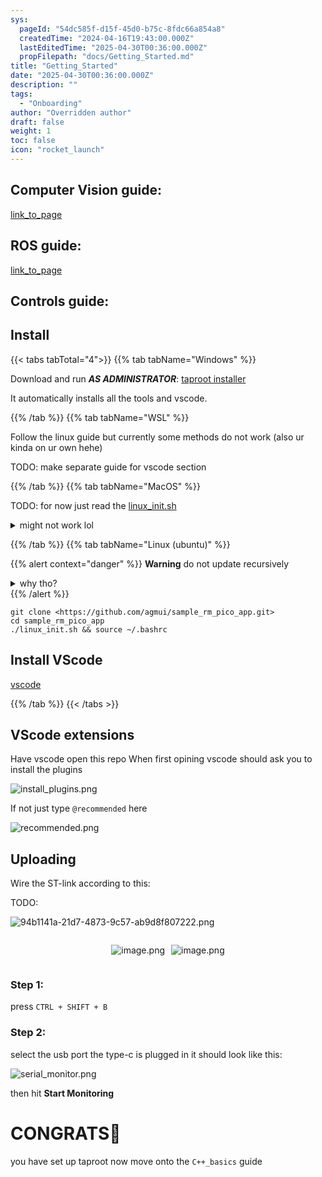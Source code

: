 ```yaml
---
sys:
  pageId: "54dc585f-d15f-45d0-b75c-8fdc66a854a8"
  createdTime: "2024-04-16T19:43:00.000Z"
  lastEditedTime: "2025-04-30T00:36:00.000Z"
  propFilepath: "docs/Getting_Started.md"
title: "Getting_Started"
date: "2025-04-30T00:36:00.000Z"
description: ""
tags:
  - "Onboarding"
author: "Overridden author"
draft: false
weight: 1
toc: false
icon: "rocket_launch"
---
```


## Computer Vision guide:

[link_to_page](86d45bc0-388b-4d26-8848-44f255f73d0e)

## ROS guide:

[link_to_page](3c76c1de-ec8f-46d6-8b0a-294005edc2d5)

## Controls guide:

## Install

{{< tabs tabTotal="4">}}
{{% tab tabName="Windows" %}}

Download and run _**AS ADMINISTRATOR**_: [taproot installer](https://github.com/Thornbots/TeachingFreshies/releases/tag/1.0)

It automatically installs all the tools and vscode.

{{% /tab %}}
{{% tab tabName="WSL" %}}

Follow the linux guide but currently some methods do not work (also ur kinda on ur own hehe)

TODO: make separate guide for vscode section

{{% /tab %}}
{{% tab tabName="MacOS" %}}

TODO: for now just read the [linux_init.sh](https://github.com/agmui/sample_rm_pico_app/blob/main/linux_init.sh)

<details>
<summary>might not work lol</summary>

`brew install libusb pkg-config`

Next install: [vscode](https://code.visualstudio.com/Download)

</details>

{{% /tab %}}
{{% tab tabName="Linux (ubuntu)" %}}

{{% alert context="danger" %}}
**Warning** do not update recursively
<details>
<summary>why tho?</summary>
There are some submodules that may go on for a while (like tinyusb) and I highly
recommend you don't need to get them.
If you want to see what submodules I update just look in `linux_init.sh`
</details>
{{% /alert %}}

```shell
git clone <https://github.com/agmui/sample_rm_pico_app.git>
cd sample_rm_pico_app
./linux_init.sh && source ~/.bashrc
```

## Install VScode

[vscode](https://code.visualstudio.com/Download)

{{% /tab %}}
{{< /tabs >}}

## VScode extensions

Have vscode open this repo
When first opining vscode should ask you to install the plugins

![install_plugins.png](https://prod-files-secure.s3.us-west-2.amazonaws.com/d518164a-d88e-44d1-a4ee-3adb3bd8bce0/89bd30f0-1825-4e77-867b-0a41ce370880/install_plugins.png?X-Amz-Algorithm=AWS4-HMAC-SHA256&X-Amz-Content-Sha256=UNSIGNED-PAYLOAD&X-Amz-Credential=ASIAZI2LB466XKMGTNBO%2F20250518%2Fus-west-2%2Fs3%2Faws4_request&X-Amz-Date=20250518T181017Z&X-Amz-Expires=3600&X-Amz-Security-Token=IQoJb3JpZ2luX2VjEML%2F%2F%2F%2F%2F%2F%2F%2F%2F%2FwEaCXVzLXdlc3QtMiJIMEYCIQDKbK%2BTZ1We3%2BmdS2bA53b5GHiIiQwqi8AAQXzolrPPIQIhAM0oFgOjYYVeWs%2BZQuvQpkKIo9mdSNlLU%2FRr9QkQWep6Kv8DCHsQABoMNjM3NDIzMTgzODA1IgysXvnGiXAzgaXt40Qq3AMCa6xKqu%2FRtywBhMF60EClv%2FYOyDaCoK1n6mtr52X9jbxKRcRhOT59DMmAOQwCZvitNi6z5VKtijS%2F7cB5vaCnlPB%2FKPC3jzIGTawVrKTVIFQMImtub8bMLZtanfovvl0iVXRvivgPaZTOLuNwV8M7t%2BhoEDlKw%2FQS0zhwtKRLO%2B3nGVOCDCplrwwoUsCNk6x3kwSjPsRwBRmokeiWRSrx0JEpCb%2FW%2FrPzB3fl3kkSKKvhu9m55q09PGObvK64iu8hX4aT655PnUmGqXzH8Bmevurs6vClEJ40WVmOy%2FpzIFQMrSQAUXuZLdpMPHiFTNnDOq%2FPOugm8OmGv%2Bq3%2F3HwKUAoesdoq5ZS7P4QRkuUfkrgr0Qbpv0JMbe1F1P7qt9zzGjUQiQObYYLOEmVngHQTj4%2FbeAj9uCNssmSuuF0soeQV7qgnYutZVBCBFsjyQ5NY%2BJ8KIyYW3OvsQpGcY%2BRgnZEMWRFgVayYei9WcI7g5RFBUluaxvwm1I6Zhv4Y9SwkwZCIBsTu%2FK3hi6dcLbl1zvwwcGAgn3EKIitV3om1zVvYI3VoSR36APRDpNb%2Fs18dTlX0BGlz35mSU%2BZv06QeuifEL35%2F%2F93pdnRdr%2F8aqqAM558PbUYAx8kaTDfwKjBBjqkAeUQttgSHdGLcQbSKC4Tzd7Zb62M97Af3AwXFLvndZLZMBoT0RQdF%2Bzqs%2FoiE20uD%2FO9c%2BzEIwS%2FkbpH6NF16MousaDq4gHiKDAWRzXQqT3b2MLGWGv7lOVKyqw%2FMt4LzwBt4nbrkHC6XU6t%2F6iPZJJHLbPNJKrNDCkSyRiztObw%2BuUzXd3XPkgZRCHqYbxLwZhMRyS6TTYUGIoVKVhV6WOprNO0&X-Amz-Signature=5c7492940143c4a95fd32cb3158128026a09610195b6242e5bbd54b47ba622de&X-Amz-SignedHeaders=host&x-id=GetObject)

If not just type `@recommended` here  

![recommended.png](https://prod-files-secure.s3.us-west-2.amazonaws.com/d518164a-d88e-44d1-a4ee-3adb3bd8bce0/61e661e9-5d85-4dfc-be0d-8d2097a5e793/recommended.png?X-Amz-Algorithm=AWS4-HMAC-SHA256&X-Amz-Content-Sha256=UNSIGNED-PAYLOAD&X-Amz-Credential=ASIAZI2LB466XKMGTNBO%2F20250518%2Fus-west-2%2Fs3%2Faws4_request&X-Amz-Date=20250518T181017Z&X-Amz-Expires=3600&X-Amz-Security-Token=IQoJb3JpZ2luX2VjEML%2F%2F%2F%2F%2F%2F%2F%2F%2F%2FwEaCXVzLXdlc3QtMiJIMEYCIQDKbK%2BTZ1We3%2BmdS2bA53b5GHiIiQwqi8AAQXzolrPPIQIhAM0oFgOjYYVeWs%2BZQuvQpkKIo9mdSNlLU%2FRr9QkQWep6Kv8DCHsQABoMNjM3NDIzMTgzODA1IgysXvnGiXAzgaXt40Qq3AMCa6xKqu%2FRtywBhMF60EClv%2FYOyDaCoK1n6mtr52X9jbxKRcRhOT59DMmAOQwCZvitNi6z5VKtijS%2F7cB5vaCnlPB%2FKPC3jzIGTawVrKTVIFQMImtub8bMLZtanfovvl0iVXRvivgPaZTOLuNwV8M7t%2BhoEDlKw%2FQS0zhwtKRLO%2B3nGVOCDCplrwwoUsCNk6x3kwSjPsRwBRmokeiWRSrx0JEpCb%2FW%2FrPzB3fl3kkSKKvhu9m55q09PGObvK64iu8hX4aT655PnUmGqXzH8Bmevurs6vClEJ40WVmOy%2FpzIFQMrSQAUXuZLdpMPHiFTNnDOq%2FPOugm8OmGv%2Bq3%2F3HwKUAoesdoq5ZS7P4QRkuUfkrgr0Qbpv0JMbe1F1P7qt9zzGjUQiQObYYLOEmVngHQTj4%2FbeAj9uCNssmSuuF0soeQV7qgnYutZVBCBFsjyQ5NY%2BJ8KIyYW3OvsQpGcY%2BRgnZEMWRFgVayYei9WcI7g5RFBUluaxvwm1I6Zhv4Y9SwkwZCIBsTu%2FK3hi6dcLbl1zvwwcGAgn3EKIitV3om1zVvYI3VoSR36APRDpNb%2Fs18dTlX0BGlz35mSU%2BZv06QeuifEL35%2F%2F93pdnRdr%2F8aqqAM558PbUYAx8kaTDfwKjBBjqkAeUQttgSHdGLcQbSKC4Tzd7Zb62M97Af3AwXFLvndZLZMBoT0RQdF%2Bzqs%2FoiE20uD%2FO9c%2BzEIwS%2FkbpH6NF16MousaDq4gHiKDAWRzXQqT3b2MLGWGv7lOVKyqw%2FMt4LzwBt4nbrkHC6XU6t%2F6iPZJJHLbPNJKrNDCkSyRiztObw%2BuUzXd3XPkgZRCHqYbxLwZhMRyS6TTYUGIoVKVhV6WOprNO0&X-Amz-Signature=5d04455c8fa3880185d1fbc371bb08bc7940f80df703834c149538ed82ab15bb&X-Amz-SignedHeaders=host&x-id=GetObject)

## Uploading

Wire the ST-link according to this:

TODO:

![94b1141a-21d7-4873-9c57-ab9d8f807222.png](https://prod-files-secure.s3.us-west-2.amazonaws.com/d518164a-d88e-44d1-a4ee-3adb3bd8bce0/e5fad17d-ab82-4300-9f4c-505ab4b1202c/94b1141a-21d7-4873-9c57-ab9d8f807222.png?X-Amz-Algorithm=AWS4-HMAC-SHA256&X-Amz-Content-Sha256=UNSIGNED-PAYLOAD&X-Amz-Credential=ASIAZI2LB466XKMGTNBO%2F20250518%2Fus-west-2%2Fs3%2Faws4_request&X-Amz-Date=20250518T181017Z&X-Amz-Expires=3600&X-Amz-Security-Token=IQoJb3JpZ2luX2VjEML%2F%2F%2F%2F%2F%2F%2F%2F%2F%2FwEaCXVzLXdlc3QtMiJIMEYCIQDKbK%2BTZ1We3%2BmdS2bA53b5GHiIiQwqi8AAQXzolrPPIQIhAM0oFgOjYYVeWs%2BZQuvQpkKIo9mdSNlLU%2FRr9QkQWep6Kv8DCHsQABoMNjM3NDIzMTgzODA1IgysXvnGiXAzgaXt40Qq3AMCa6xKqu%2FRtywBhMF60EClv%2FYOyDaCoK1n6mtr52X9jbxKRcRhOT59DMmAOQwCZvitNi6z5VKtijS%2F7cB5vaCnlPB%2FKPC3jzIGTawVrKTVIFQMImtub8bMLZtanfovvl0iVXRvivgPaZTOLuNwV8M7t%2BhoEDlKw%2FQS0zhwtKRLO%2B3nGVOCDCplrwwoUsCNk6x3kwSjPsRwBRmokeiWRSrx0JEpCb%2FW%2FrPzB3fl3kkSKKvhu9m55q09PGObvK64iu8hX4aT655PnUmGqXzH8Bmevurs6vClEJ40WVmOy%2FpzIFQMrSQAUXuZLdpMPHiFTNnDOq%2FPOugm8OmGv%2Bq3%2F3HwKUAoesdoq5ZS7P4QRkuUfkrgr0Qbpv0JMbe1F1P7qt9zzGjUQiQObYYLOEmVngHQTj4%2FbeAj9uCNssmSuuF0soeQV7qgnYutZVBCBFsjyQ5NY%2BJ8KIyYW3OvsQpGcY%2BRgnZEMWRFgVayYei9WcI7g5RFBUluaxvwm1I6Zhv4Y9SwkwZCIBsTu%2FK3hi6dcLbl1zvwwcGAgn3EKIitV3om1zVvYI3VoSR36APRDpNb%2Fs18dTlX0BGlz35mSU%2BZv06QeuifEL35%2F%2F93pdnRdr%2F8aqqAM558PbUYAx8kaTDfwKjBBjqkAeUQttgSHdGLcQbSKC4Tzd7Zb62M97Af3AwXFLvndZLZMBoT0RQdF%2Bzqs%2FoiE20uD%2FO9c%2BzEIwS%2FkbpH6NF16MousaDq4gHiKDAWRzXQqT3b2MLGWGv7lOVKyqw%2FMt4LzwBt4nbrkHC6XU6t%2F6iPZJJHLbPNJKrNDCkSyRiztObw%2BuUzXd3XPkgZRCHqYbxLwZhMRyS6TTYUGIoVKVhV6WOprNO0&X-Amz-Signature=f8cd6ba754a5f4f40376f1829a3498bbce1af578d4332b2a352a05edbb184f51&X-Amz-SignedHeaders=host&x-id=GetObject)

<div style="display: flex;flex-direction: row; column-gap:10px; max-width: 630px;justify-content: center;">
<div>

![image.png](https://prod-files-secure.s3.us-west-2.amazonaws.com/d518164a-d88e-44d1-a4ee-3adb3bd8bce0/210ecb78-1116-4d7b-b9b7-2292f66fa2c2/image.png?X-Amz-Algorithm=AWS4-HMAC-SHA256&X-Amz-Content-Sha256=UNSIGNED-PAYLOAD&X-Amz-Credential=ASIAZI2LB466X4XW6QI7%2F20250518%2Fus-west-2%2Fs3%2Faws4_request&X-Amz-Date=20250518T181021Z&X-Amz-Expires=3600&X-Amz-Security-Token=IQoJb3JpZ2luX2VjEML%2F%2F%2F%2F%2F%2F%2F%2F%2F%2FwEaCXVzLXdlc3QtMiJHMEUCIBfOc24UNb25DTR0oDOV0n4A7BNUd7l%2FOd%2F4F%2BRqyW8tAiEAsg4I%2FCXNpFP4DoPVNlr1OOGxdlBxW9PozNDo5y6%2Bl%2F0q%2FwMIexAAGgw2Mzc0MjMxODM4MDUiDLpILmnQg8HxHvzN4SrcA7BgqC2MrMLSTDgAaOgFZgJ9IeelNRKZD3tikBQKa4bZGhH45uOxu4U4I7GvY8PZah3%2B0eXgdq25z6flwvR0zZbqjQtvtr%2F0f48HsuwfIDpEOP8obiXNRsnJQOgC07gzKWSPBYoRvqwjF0V29LXrPEQR8VtLlh40JC20N%2FfOz0xUs46I2jUBVgWpOyNO75hW3bHJ2g9OaZrXpMI%2FHYnndZ5EA%2Bjbss1pnxtMSP31W2JKTDbhpicRlos74prws8X7ZsxkXSOeGLA7vZ9OA2wQSOvEC1SyLlAIZ50QFqoPrdPQyshJFDs9GUHktUoum%2FUfYgD48d6Jy8jKRizln2EL7SGnElZmkGddXnJr2NeFqklQYW037oYLUfROyaRNGqLJ0GkVGq6NyVRFCYEIfxqs88vbfaPinAHMQcq1dl25wG9DjlJba9TKT0PhyWfw7bZJyaasb%2FQSKGc9lAjkyII6iR4x%2BtUHJBEcMOB8tGIK1zaaAiwjFAhwqUJwEaaHQQc9MwZfK790B%2Ffil0v1FcYQNzVXDJciOIyRyqPq8rZUUgVDWVvg2E5o%2F1oBRH9CmsYmTQ0p9%2FZ38z7rD8BgKWt%2FIkyEjLRJmzWvE4bWte8rHJ1l461pADcMTxOT24SLMMfBqMEGOqUB7WALKX5J3%2BBjd20%2BwKDLsEDnxKYEUqclhsAlZt2Wi4jCjopXWsqEJIBQ5mw8id8J3twqXkJHn4WsYbfd%2Bi19DVE7E7IjldxzdRksQ5Bnivill4ylwxXV8QdKDGg40PmuWigDUQIuxc6X4BPgbg1RGMOl1Hjy1jN09IfVPkAFl%2BjJLvv0vfgvn%2FGUQVCNIPXQQaJeqzOzdvkBITngA5AAJQPNXyq2&X-Amz-Signature=f088f394942decd9e1b99fbb81158bbfa6ea3b0da572471c4c10aa6c61f70a33&X-Amz-SignedHeaders=host&x-id=GetObject)

</div>
<div>

![image.png](https://prod-files-secure.s3.us-west-2.amazonaws.com/d518164a-d88e-44d1-a4ee-3adb3bd8bce0/33a0fd0f-8ca6-4a86-8e09-26e95ded1fff/image.png?X-Amz-Algorithm=AWS4-HMAC-SHA256&X-Amz-Content-Sha256=UNSIGNED-PAYLOAD&X-Amz-Credential=ASIAZI2LB4663BRU7U5V%2F20250518%2Fus-west-2%2Fs3%2Faws4_request&X-Amz-Date=20250518T181021Z&X-Amz-Expires=3600&X-Amz-Security-Token=IQoJb3JpZ2luX2VjEML%2F%2F%2F%2F%2F%2F%2F%2F%2F%2FwEaCXVzLXdlc3QtMiJIMEYCIQCoiI%2BvBUXU9H%2BAbXaaqx9LF6XnauiXUIWXuWHMD%2BzNiwIhAKrMXueG3SylE3Kmie4mG5Q1jkDjgy7wN1SGV9JLwSbLKv8DCHsQABoMNjM3NDIzMTgzODA1IgwaONCbfPZuA6wiSq0q3AN6qaOSwqrDSoqytFYm%2BpvyISj891hISy6k0gz5VX1tEXdhn93eU7ZTsyHzQAlKWzTKBydlnPosEZgOsCWSXE5JH0pro1C8YRKoa%2FvoRl0krLcIbm%2BvGhLwIfkXsHDM8B5S6VvYdtWjsN%2BQelIbwx7zA%2FIHZHyREwWB5CDszvFuDkeXC4jf1qg7aUXQ3UbZ50xDsbRebAWkfBfBBxWy5x7Iz3j9yu6D3bmiWQxxqsVLHeH3mXFlQyTashyVhPzzkvJfHEoawStSSv83X0%2FHfJ56XGnuqgt33GbYkWFtolMU3SzbCMpO0k0S%2FcuZ%2Fj%2FHfxa0i95NOkyHB4yherrqvYAb%2BA9NVf7YEwAny6wCJ1sYQdcK0lfflnmDEd0G5wPvlnSEr3t769XiqDQhSM%2FgbhjUjHfSZcQncTQ3WIUbyQB3I2lpwi1U29AyrdJN3FD1N%2BO%2F1xCf8Hh6vn3ofWcRuAg8yyec5OEutHTlHUj0NsxUh20M5QzBru%2FrcmPpVR9Royl9iQDMMCLxH6B8%2Faq3QYdqeU12I%2BSwU1rd6twf5rYrXvNnRNKlRGAPEjagIAG2LHNAJePVowhLUMlOdv2AkiyJrNNqhS4QEmhUzlECGLfShnaIcjtYKC3rYCD9HTDTwajBBjqkAc1MUKoq6OGSKsmuGRq%2FqR4P8Aw5MvaB8EPOdTBIzYnXD8nstCVcGJ2hDvoS6dU%2FZF3rk3Q1gUWApGDl45K6JA6As3Qj%2BmL%2FKSS7al7BgaXSbvjvaCTfxa2NDRRJoN38oKFfRACbn3YYguS4MVIg33HdVifsDxmBjZxtSDu1FZUGJ4a0IX1r67rvjnxtMisisNYnWddOTRnFkUvgRQf63H9dJDQG&X-Amz-Signature=b532ff6213a8366e5c71b09940a2993bd9cb25feed73b1e424a186a79c5c167e&X-Amz-SignedHeaders=host&x-id=GetObject)

</div>
</div>

### Step 1:

press `CTRL + SHIFT + B`

### Step 2:

select the usb port the type-c is plugged in it should look like this:

![serial_monitor.png](https://prod-files-secure.s3.us-west-2.amazonaws.com/d518164a-d88e-44d1-a4ee-3adb3bd8bce0/f03f4774-05d4-4393-b6a0-d5efb6d315ab/serial_monitor.png?X-Amz-Algorithm=AWS4-HMAC-SHA256&X-Amz-Content-Sha256=UNSIGNED-PAYLOAD&X-Amz-Credential=ASIAZI2LB466XKMGTNBO%2F20250518%2Fus-west-2%2Fs3%2Faws4_request&X-Amz-Date=20250518T181017Z&X-Amz-Expires=3600&X-Amz-Security-Token=IQoJb3JpZ2luX2VjEML%2F%2F%2F%2F%2F%2F%2F%2F%2F%2FwEaCXVzLXdlc3QtMiJIMEYCIQDKbK%2BTZ1We3%2BmdS2bA53b5GHiIiQwqi8AAQXzolrPPIQIhAM0oFgOjYYVeWs%2BZQuvQpkKIo9mdSNlLU%2FRr9QkQWep6Kv8DCHsQABoMNjM3NDIzMTgzODA1IgysXvnGiXAzgaXt40Qq3AMCa6xKqu%2FRtywBhMF60EClv%2FYOyDaCoK1n6mtr52X9jbxKRcRhOT59DMmAOQwCZvitNi6z5VKtijS%2F7cB5vaCnlPB%2FKPC3jzIGTawVrKTVIFQMImtub8bMLZtanfovvl0iVXRvivgPaZTOLuNwV8M7t%2BhoEDlKw%2FQS0zhwtKRLO%2B3nGVOCDCplrwwoUsCNk6x3kwSjPsRwBRmokeiWRSrx0JEpCb%2FW%2FrPzB3fl3kkSKKvhu9m55q09PGObvK64iu8hX4aT655PnUmGqXzH8Bmevurs6vClEJ40WVmOy%2FpzIFQMrSQAUXuZLdpMPHiFTNnDOq%2FPOugm8OmGv%2Bq3%2F3HwKUAoesdoq5ZS7P4QRkuUfkrgr0Qbpv0JMbe1F1P7qt9zzGjUQiQObYYLOEmVngHQTj4%2FbeAj9uCNssmSuuF0soeQV7qgnYutZVBCBFsjyQ5NY%2BJ8KIyYW3OvsQpGcY%2BRgnZEMWRFgVayYei9WcI7g5RFBUluaxvwm1I6Zhv4Y9SwkwZCIBsTu%2FK3hi6dcLbl1zvwwcGAgn3EKIitV3om1zVvYI3VoSR36APRDpNb%2Fs18dTlX0BGlz35mSU%2BZv06QeuifEL35%2F%2F93pdnRdr%2F8aqqAM558PbUYAx8kaTDfwKjBBjqkAeUQttgSHdGLcQbSKC4Tzd7Zb62M97Af3AwXFLvndZLZMBoT0RQdF%2Bzqs%2FoiE20uD%2FO9c%2BzEIwS%2FkbpH6NF16MousaDq4gHiKDAWRzXQqT3b2MLGWGv7lOVKyqw%2FMt4LzwBt4nbrkHC6XU6t%2F6iPZJJHLbPNJKrNDCkSyRiztObw%2BuUzXd3XPkgZRCHqYbxLwZhMRyS6TTYUGIoVKVhV6WOprNO0&X-Amz-Signature=c84015867280a265aa200067577b9e28560783100aadd04c130d5dd6d6cc3e69&X-Amz-SignedHeaders=host&x-id=GetObject)

then hit **Start Monitoring**

# CONGRATS🎉

you have set up taproot now move onto the `C++_basics` guide
